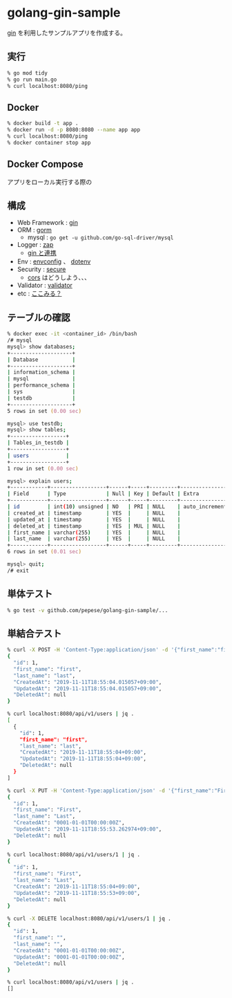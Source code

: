 # golang-gin-sample

[gin](https://github.com/gin-gonic/gin) を利用したサンプルアプリを作成する。

## 実行

```zsh
% go mod tidy
% go run main.go
% curl localhost:8080/ping
```

## Docker

```zsh
% docker build -t app .
% docker run -d -p 8080:8080 --name app app
% curl localhost:8080/ping
% docker container stop app
```

## Docker Compose

アプリをローカル実行する際の

## 構成

- Web Framework : [gin](https://github.com/gin-gonic/gin)
- ORM : [gorm](https://github.com/jinzhu/gorm)
    - mysql : `go get -u github.com/go-sql-driver/mysql`
- Logger : [zap](https://github.com/uber-go/zap)
  - [gin と連携](https://github.com/gin-contrib/zap)
- Env : [envconfig](https://github.com/kelseyhightower/envconfig) 、 [dotenv](https://github.com/joho/godotenv)
- Security : [secure](https://github.com/unrolled/secure)
  - [cors](https://github.com/gin-contrib/cors) はどうしよう、、、
- Validator : [validator](https://github.com/go-playground/validator)
- etc : [ここみる？](https://github.com/go-playground)

## テーブルの確認

```zsh
% docker exec -it <container_id> /bin/bash
/# mysql
mysql> show databases;
+--------------------+
| Database           |
+--------------------+
| information_schema |
| mysql              |
| performance_schema |
| sys                |
| testdb             |
+--------------------+
5 rows in set (0.00 sec)

mysql> use testdb;
mysql> show tables;
+------------------+
| Tables_in_testdb |
+------------------+
| users            |
+------------------+
1 row in set (0.00 sec)

mysql> explain users;
+------------+------------------+------+-----+---------+----------------+
| Field      | Type             | Null | Key | Default | Extra          |
+------------+------------------+------+-----+---------+----------------+
| id         | int(10) unsigned | NO   | PRI | NULL    | auto_increment |
| created_at | timestamp        | YES  |     | NULL    |                |
| updated_at | timestamp        | YES  |     | NULL    |                |
| deleted_at | timestamp        | YES  | MUL | NULL    |                |
| first_name | varchar(255)     | YES  |     | NULL    |                |
| last_name  | varchar(255)     | YES  |     | NULL    |                |
+------------+------------------+------+-----+---------+----------------+
6 rows in set (0.01 sec)

mysql> quit;
/# exit
```

## 単体テスト

```zsh
% go test -v github.com/pepese/golang-gin-sample/...
```

## 単結合テスト

```zsh
% curl -X POST -H 'Content-Type:application/json' -d '{"first_name":"first","last_name":"last"}' localhost:8080/api/v1/users | jq .
{
  "id": 1,
  "first_name": "first",
  "last_name": "last",
  "CreatedAt": "2019-11-11T18:55:04.015057+09:00",
  "UpdatedAt": "2019-11-11T18:55:04.015057+09:00",
  "DeletedAt": null
}

% curl localhost:8080/api/v1/users | jq .
[
  {
    "id": 1,
    "first_name": "first",
    "last_name": "last",
    "CreatedAt": "2019-11-11T18:55:04+09:00",
    "UpdatedAt": "2019-11-11T18:55:04+09:00",
    "DeletedAt": null
  }
]

% curl -X PUT -H 'Content-Type:application/json' -d '{"first_name":"First","last_name":"Last"}' localhost:8080/api/v1/users/1 | jq .
{
  "id": 1,
  "first_name": "First",
  "last_name": "Last",
  "CreatedAt": "0001-01-01T00:00:00Z",
  "UpdatedAt": "2019-11-11T18:55:53.262974+09:00",
  "DeletedAt": null
}

% curl localhost:8080/api/v1/users/1 | jq .
{
  "id": 1,
  "first_name": "First",
  "last_name": "Last",
  "CreatedAt": "2019-11-11T18:55:04+09:00",
  "UpdatedAt": "2019-11-11T18:55:53+09:00",
  "DeletedAt": null
}

% curl -X DELETE localhost:8080/api/v1/users/1 | jq .
{
  "id": 1,
  "first_name": "",
  "last_name": "",
  "CreatedAt": "0001-01-01T00:00:00Z",
  "UpdatedAt": "0001-01-01T00:00:00Z",
  "DeletedAt": null
}

% curl localhost:8080/api/v1/users | jq .
[]
```